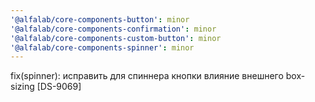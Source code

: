 ```yaml
---
'@alfalab/core-components-button': minor
'@alfalab/core-components-confirmation': minor
'@alfalab/core-components-custom-button': minor
'@alfalab/core-components-spinner': minor
---
```


fix(spinner): исправить для спиннера кнопки влияние внешнего box-sizing [DS-9069]
